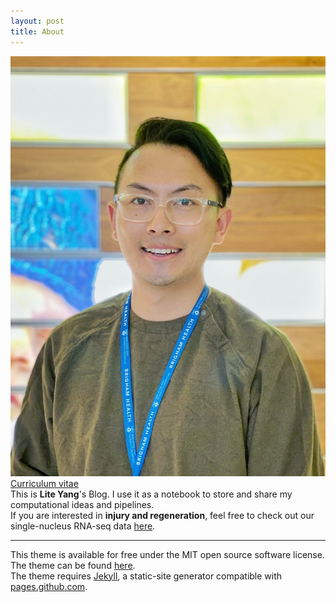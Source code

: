 ```yaml
---
layout: post
title: About
---
```

<img src="/images/about/LiteYang.jpeg">
<br>
<a href="/files/CV_LiteYang.pdf">Curriculum vitae</a>
<br>
This is <b>Lite Yang</b>'s Blog. I use it as a notebook to store and share my computational ideas and pipelines.
<br>
If you are interested in <b>injury and regeneration</b>, feel free to check out our single-nucleus RNA-seq data <a href="https://painseq.shinyapps.io/publish/">here</a>.
<br>
<hr>
<p>
This theme is available for free under the MIT open source software license.
<br>
The theme can be found <a href="https://github.com/benradford/Slate-and-Simple-Jekyll-Theme">here</a>.
<br>
The theme requires <a href="https://jekyllrb.com">Jekyll</a>, a static-site generator compatible with <a href="https://pages.github.com">pages.github.com</a>.
</p>

